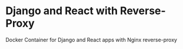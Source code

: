# Django and React with Reverse-Proxy

Docker Container for Django and React apps with Nginx reverse-proxy
